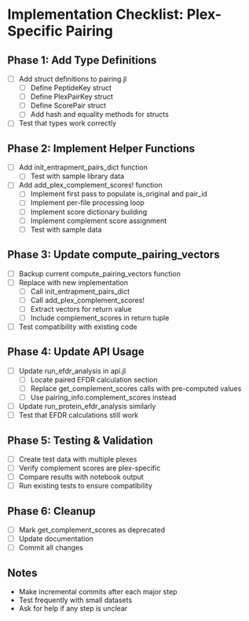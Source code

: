 # Implementation Checklist: Plex-Specific Pairing

## Phase 1: Add Type Definitions
- [ ] Add struct definitions to pairing.jl
  - [ ] Define PeptideKey struct
  - [ ] Define PlexPairKey struct
  - [ ] Define ScorePair struct
  - [ ] Add hash and equality methods for structs
- [ ] Test that types work correctly

## Phase 2: Implement Helper Functions
- [ ] Add init_entrapment_pairs_dict function
  - [ ] Test with sample library data
- [ ] Add add_plex_complement_scores! function
  - [ ] Implement first pass to populate is_original and pair_id
  - [ ] Implement per-file processing loop
  - [ ] Implement score dictionary building
  - [ ] Implement complement score assignment
  - [ ] Test with sample data

## Phase 3: Update compute_pairing_vectors
- [ ] Backup current compute_pairing_vectors function
- [ ] Replace with new implementation
  - [ ] Call init_entrapment_pairs_dict
  - [ ] Call add_plex_complement_scores!
  - [ ] Extract vectors for return value
  - [ ] Include complement_scores in return tuple
- [ ] Test compatibility with existing code

## Phase 4: Update API Usage
- [ ] Update run_efdr_analysis in api.jl
  - [ ] Locate paired EFDR calculation section
  - [ ] Replace get_complement_scores calls with pre-computed values
  - [ ] Use pairing_info.complement_scores instead
- [ ] Update run_protein_efdr_analysis similarly
- [ ] Test that EFDR calculations still work

## Phase 5: Testing & Validation
- [ ] Create test data with multiple plexes
- [ ] Verify complement scores are plex-specific
- [ ] Compare results with notebook output
- [ ] Run existing tests to ensure compatibility

## Phase 6: Cleanup
- [ ] Mark get_complement_scores as deprecated
- [ ] Update documentation
- [ ] Commit all changes

## Notes
- Make incremental commits after each major step
- Test frequently with small datasets
- Ask for help if any step is unclear